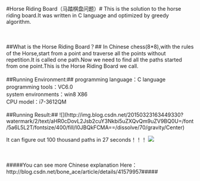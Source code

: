 #Horse Riding Board（马踏棋盘问题）#
This is the solution to the horse riding board.It was written in C language and optimized by greedy algorithm.

<br>
<br>
##What is the Horse Riding Board？##
In Chinese chess(8*8),with the rules of the Horse,start from a point and traverse all the points without repetition.It is called one path.Now we need to find all the paths started from one point.This is the Horse Riding Board we call.

<br>
<br>
##Running Environment:##
programming language：C language <br>
programming tools：VC6.0 <br>
system environments：win8 X86 <br>
CPU model：i7-3612QM

<br>
<br>
##Running Result:##
![](http://img.blog.csdn.net/20150323163449330?watermark/2/text/aHR0cDovL2Jsb2cuY3Nkbi5uZXQvQm9uZV9BQ0U=/font/5a6L5L2T/fontsize/400/fill/I0JBQkFCMA==/dissolve/70/gravity/Center)

It can figure out 100 thousand paths in 27 seconds！！！
![](http://img.blog.csdn.net/20150916213518644?watermark/2/text/aHR0cDovL2Jsb2cuY3Nkbi5uZXQv/font/5a6L5L2T/fontsize/400/fill/I0JBQkFCMA==/dissolve/70/gravity/Center)

<br>
<br>
#####You can see more Chinese explanation Here：http://blog.csdn.net/bone_ace/article/details/41579957#####
